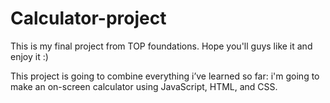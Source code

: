 # Calculator-project
This is my final project from TOP foundations. Hope you'll guys like it and enjoy it :)

This project is going to combine everything i’ve learned so far: i'm going to make an on-screen calculator using JavaScript, HTML, and CSS.
